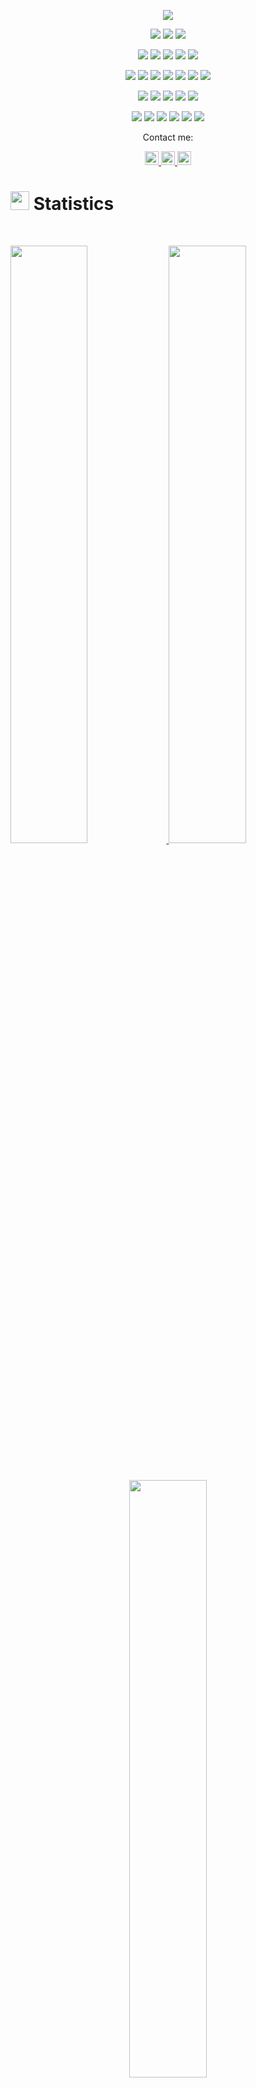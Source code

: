 <p align="center">
  <a href="https://github.com/DenverCoder1/readme-typing-svg"><img src="https://readme-typing-svg.herokuapp.com?lines=Hi,+I'm+Torrin.;I+love+open-source.;ReactJs+Web+Developer.;Firebase+Developer.;&center=true&width=500&height=50"></a>
</p>

<p>
<div align="center" target="_blank">
  <img src="https://img.shields.io/twitter/follow/LeonardTorrin?style=social">
  <img src="https://img.shields.io/github/followers/torrinworx?style=social">
  <a href="https://www.youtube.com/c/ThisCozyStudio" target="_blank">
    <img src="https://img.shields.io/youtube/channel/subscribers/UCARiKfuoSghM6DeieqWylYQ?style=social">	
  </a>
</div>
</p>

<p>
<div align="center">
  <img src="https://img.shields.io/badge/Python-3670A0?style=for-the-badge&logo=python&logoColor=ffdd54">
  <img src="https://img.shields.io/badge/Go-00AED8.svg?style=for-the-badge&logo=go&logoColor=white">
  <img src="https://img.shields.io/badge/JavaScript-000000.svg?style=for-the-badge&logo=javascript&logoColor=F7E017">
  <img src="https://img.shields.io/badge/HTML5-F26624.svg?style=for-the-badge&logo=html5&logoColor=white">
  <img src="https://img.shields.io/badge/CSS-2465F1.svg?style=for-the-badge&logo=CSS3&logoColor=white">
</div>
</p>

<p>
<div align="center">
  <img src="https://img.shields.io/badge/ThreeJS-black?style=for-the-badge&logo=three.js&logoColor=white">
  <img src="https://img.shields.io/badge/FastAPI-005571?style=for-the-badge&logo=fastapi&logoColor=white">
    <img src="https://img.shields.io/badge/Vue-005571?style=for-the-badge&logo=vue.js&logoColor=white">
  <img src="https://img.shields.io/badge/Django-%23092E20.svg?style=for-the-badge&logo=django&logoColor=white">
  <img src="https://img.shields.io/badge/GitHub-%23121011.svg?style=for-the-badge&logo=github&logoColor=white">
  <img src="https://img.shields.io/badge/Git-%23F05033.svg?style=for-the-badge&logo=git&logoColor=white">
  <img src="https://img.shields.io/badge/AWS-%23181717.svg?style=for-the-badge&logo=amazonaws&logoColor=white">	
</div>
</p>

<p>
<div align="center">
  <img src="https://img.shields.io/badge/Blender-%23F5792A.svg?style=for-the-badge&logo=blender&logoColor=white">
  <img src="https://img.shields.io/badge/Pycharm-5C2D91.svg?style=for-the-badge&logo=pycharm&logoColor=white">
  <img src="https://img.shields.io/badge/Visual%20Studio%20Code-0078d7.svg?style=for-the-badge&logo=visual-studio-code&logoColor=white">
  <img src="https://img.shields.io/badge/-Stackoverflow-FE7A16?style=for-the-badge&logo=stack-overflow&logoColor=white">
  <img src="https://img.shields.io/badge/StackExchange-%23ffffff.svg?style=for-the-badge&logo=StackExchange&logoColor=white">
</div>
</p>

<p>
<div align="center">
  <img src="https://img.shields.io/badge/Adobe%20Lightroom-31A8FF.svg?style=for-the-badge&logo=Adobe%20Lightroom&logoColor=white">
  <img src="https://img.shields.io/badge/adobephotoshop-%2331A8FF.svg?style=for-the-badge&logo=adobephotoshop&logoColor=white">
  <img src="https://img.shields.io/badge/Postman-FF6C37?style=for-the-badge&logo=postman&logoColor=white">
  <img src="https://img.shields.io/badge/Trello-%23026AA7.svg?style=for-the-badge&logo=Trello&logoColor=white">
  <img src="https://img.shields.io/badge/Jira-2684FF.svg?style=for-the-badge&logo=Jira&logoColor=white">
  <img src="https://img.shields.io/badge/Notion-%23000000.svg?style=for-the-badge&logo=notion&logoColor=white">
</div>
</p>

<p align="center">Contact me:</p>
<p>
<div align="center">
	<a href="https://discord.com/users/605010128521003008" rel="nofollow">
	 	<img alt="Torrin Leonard's Discord" width="22px" src="https://raw.githubusercontent.com/peterthehan/peterthehan/master/assets/discord.svg" style="max-width: 100%;">
	</a>
	<a href="https://twitter.com/LeonardTorrin" rel="nofollow">
  		<img alt="Torrin Leonard's Twitter" width="22px" src="https://raw.githubusercontent.com/peterthehan/peterthehan/master/assets/twitter.svg" style="max-width: 100%;">
	</a>
	<a href="https://www.linkedin.com/in/torrin-leonard-8343a1154/" rel="nofollow">
  		<img alt="Torrin Leonard's LinkedIn" width="22px" src="https://raw.githubusercontent.com/peterthehan/peterthehan/master/assets/linkedin.svg" style="max-width: 100%;">
	</a>
</div>
</p>

# <img src="https://media4.giphy.com/media/MIGbtLZoVjbl0bYbAd/giphy.gif?cid=ecf05e472t2h0i8d7dcjaoau9iqtchhr899hxmpxzzgc7lyw&rid=giphy.gif" width="30"> Statistics

<br/>
<p align="left">
  <a href="http://torrinleonard.com/">
    <img width="49.5%" src="https://github-readme-stats.vercel.app/api?username=torrinworx&show_icons=true&include_all_commits=true&theme=radical&hide_border=true">
    <img width="49.5%" src="https://github-readme-streak-stats.herokuapp.com/?user=torrinworx&theme=radical&hide_border=true">		  
  </a>
</p>
<br>

<!-- [![Torrin's Activity Graph](https://activity-graph.herokuapp.com/graph?username=torrinworx&custom_title=Torrin's%20Contribution%20Graph&theme=radical&bg_color=282828&hide_border=true&line=d1a01f&point=c58545)](http://torrinleonard.com/) -->

<p align="center">
  <a href="http://torrinleonard.com/">
    <img width="49.5%" src="https://github-readme-stats.vercel.app/api/top-langs/?username=torrinworx&theme=radical&bg_color=282828&hide_border=true&include_all_commits=true&count_private=true&layout=compact">
  </a>
</p>

<p align="center"><img src="https://profile-counter.glitch.me/{torrinworx}/count.svg"></p>

## <img src="https://media1.giphy.com/media/Q8PQ1KuarrYucCMVTJ/giphy.gif?cid=ecf05e47odgm8bs8cmb8cf1ijmfzqaeeu9fzmx6nbcv06ky2&rid=giphy.gif" width="30"> Current Projects
<ul>			
	<li><i><a href="https://github.com/torrinworx/Cozy-Auto-Texture">Cozy Auto Texture</a></i>:<ul><li>A Blender add-on that integrates the Stable Diffusion AI image generation model directly within Blender to make AI generated tiled textures available to everyone. (Under construction)</li></ul></li>
	<li><i><a href="https://github.com/torrinworx/Blend_My_NFTs">Blend_My_NFTs</a></i>:<ul><li>A Blender add-on that makes creating a 3D NFT collection easy! Generate thousands of 3D models, animations, or images with this simple add-on. (Released)</li></ul></li>
	<li><i><a href="https://www.thiscozystudio.com/">ThisCozyStudio.com (SAS)</a></i>:<ul><li>A website that enables easy cloud rendering and NFT minting and storage from the web or withing Blender using our Cozy API. (Yet to be released)</li></ul></li>
	<li><i>A possible standard system for implementing AI models into Blender and other 3D model software. Just a thought.</i></li>
</ul>

## <img src="https://user-images.githubusercontent.com/82110564/189553856-2e7f8f30-80b4-484f-bfaa-9e5eb10f24e5.gif" width="30">About Me

As a passionate software developer and project manager, I have honed a diverse set of skills through various projects and experiences. My journey as a developer began with a desire to create a universal scientific calculator using Python, with the goal of traversing the formulas of various fields of science, such as Physics, Chemistry, and Mathematics. This led me to learn Python and eventually enroll in a Physics and Astronomy program at the University of Waterloo.

I began my professional career as an Automation, Accessibility, and QA Software Tester at League through my family's company worX4you Inc., where I gained valuable experience in web development, software testing, and accessibility through my WCAG certification. I also learned Node.js and the TestCafe module, which allowed me to run automated software tests in TypeScript for League and President's Choice web and mobile applications.

My passion for 3D graphics and animation led me to learn the Blender Python API and create the industry-standard open-source Blender add-ons "Blend_My_NFTs" and "Cozy Auto Texture". Through my work on these add-ons, I gained experience in creating a UI system for users to interact with, as well as documenting its functionality in an organized readme file. I also created and uploaded several YouTube tutorials on how to use the software, and helped engage with members of our growing Discord and YouTube community. Our YouTube channel has just surpassed 200,000 views and is just under 3,000 subscribers, while our Discord server sits just below 3,000 members.

As CEO, Co-Founder, and lead software engineer of This Cozy Studio Inc, I have played a key role in the company's growth and development. I have developed customized versions of "Blend_My_NFTs" to cater to the specific needs of our clients, and have played a significant role in the asset generation of multiple NFT collections. I have also researched and developed methods to create cloud rendering, storage, and NFT minting platforms that would enable 3D graphical artists to launch their own 3D NFT collections with ease.

In addition to my technical responsibilities, I have also managed my team at This Cozy Studio. I have successfully managed finances and client relations, as well as multiple complex projects that combine development, 3D graphical design, and teamwork skills. My diverse set of skills, including technical abilities, software development, leadership, and management, make me a highly valuable asset to any organization or startup.
